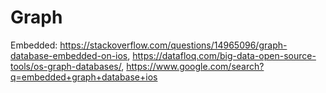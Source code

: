 # Graph
Embedded: https://stackoverflow.com/questions/14965096/graph-database-embedded-on-ios, https://datafloq.com/big-data-open-source-tools/os-graph-databases/, https://www.google.com/search?q=embedded+graph+database+ios

